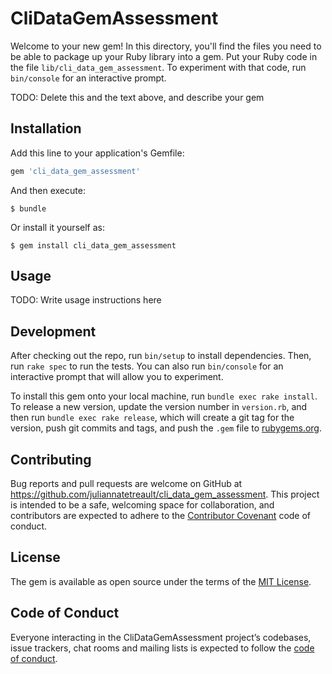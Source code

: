 # CliDataGemAssessment

Welcome to your new gem! In this directory, you'll find the files you need to be able to package up your Ruby library into a gem. Put your Ruby code in the file `lib/cli_data_gem_assessment`. To experiment with that code, run `bin/console` for an interactive prompt.

TODO: Delete this and the text above, and describe your gem

## Installation

Add this line to your application's Gemfile:

```ruby
gem 'cli_data_gem_assessment'
```

And then execute:

    $ bundle

Or install it yourself as:

    $ gem install cli_data_gem_assessment

## Usage

TODO: Write usage instructions here

## Development

After checking out the repo, run `bin/setup` to install dependencies. Then, run `rake spec` to run the tests. You can also run `bin/console` for an interactive prompt that will allow you to experiment.

To install this gem onto your local machine, run `bundle exec rake install`. To release a new version, update the version number in `version.rb`, and then run `bundle exec rake release`, which will create a git tag for the version, push git commits and tags, and push the `.gem` file to [rubygems.org](https://rubygems.org).

## Contributing

Bug reports and pull requests are welcome on GitHub at https://github.com/juliannatetreault/cli_data_gem_assessment. This project is intended to be a safe, welcoming space for collaboration, and contributors are expected to adhere to the [Contributor Covenant](http://contributor-covenant.org) code of conduct.

## License

The gem is available as open source under the terms of the [MIT License](https://opensource.org/licenses/MIT).

## Code of Conduct

Everyone interacting in the CliDataGemAssessment project’s codebases, issue trackers, chat rooms and mailing lists is expected to follow the [code of conduct](https://github.com/juliannatetreault/cli_data_gem_assessment/blob/master/CODE_OF_CONDUCT.md).
